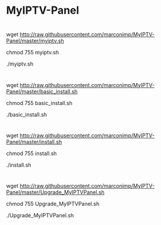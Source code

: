 # MyIPTV-Panel
#
wget http://raw.githubusercontent.com/marconimp/MyIPTV-Panel/master/myiptv.sh

chmod 755 myiptv.sh

./myiptv.sh
#
wget http://raw.githubusercontent.com/marconimp/MyIPTV-Panel/master/basic_install.sh

chmod 755 basic_install.sh

./basic_install.sh
#
wget http://raw.githubusercontent.com/marconimp/MyIPTV-Panel/master/install.sh

chmod 755 install.sh

./install.sh

#
wget http://raw.githubusercontent.com/marconimp/MyIPTV-Panel/master/Upgrade_MyIPTVPanel.sh

chmod 755 Upgrade_MyIPTVPanel.sh

./Upgrade_MyIPTVPanel.sh

#
